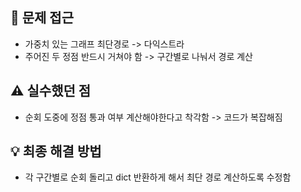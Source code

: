 ## 🧠 문제 접근
- 가중치 있는 그래프 최단경로 -> 다익스트라
- 주어진 두 정점 반드시 거쳐야 함 -> 구간별로 나눠서 경로 계산

## ⚠️ 실수했던 점 
- 순회 도중에 정점 통과 여부 계산해야한다고 착각함 -> 코드가 복잡해짐

## 💡 최종 해결 방법
- 각 구간별로 순회 돌리고 dict 반환하게 해서 최단 경로 계산하도록 수정함
